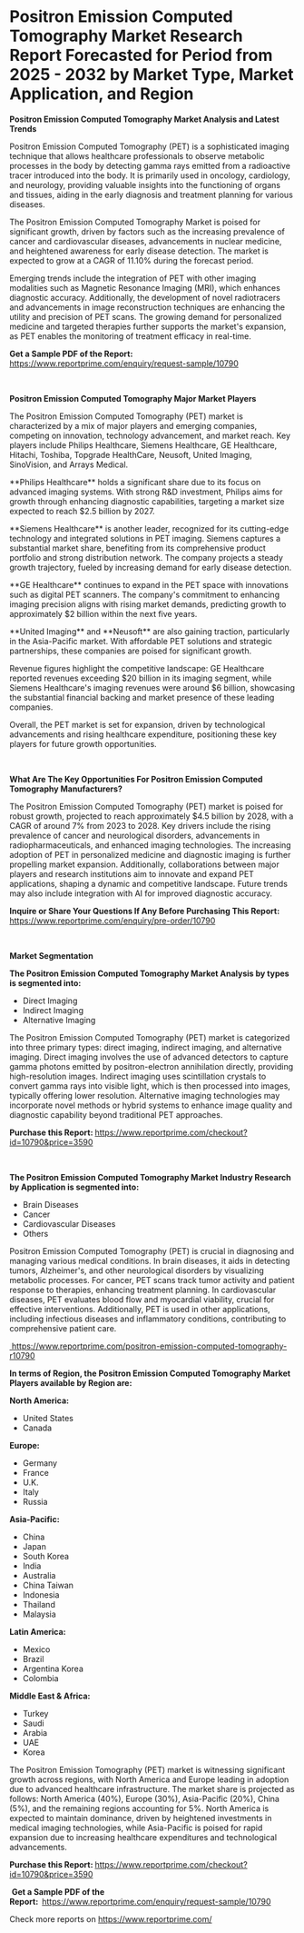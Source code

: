<p><h1>Positron Emission Computed Tomography Market Research Report Forecasted for Period from 2025 -  2032 by Market Type, Market Application, and Region</h1></p><p><strong>Positron Emission Computed Tomography Market Analysis and Latest Trends</strong></p>
<p><p>Positron Emission Computed Tomography (PET) is a sophisticated imaging technique that allows healthcare professionals to observe metabolic processes in the body by detecting gamma rays emitted from a radioactive tracer introduced into the body. It is primarily used in oncology, cardiology, and neurology, providing valuable insights into the functioning of organs and tissues, aiding in the early diagnosis and treatment planning for various diseases.</p><p>The Positron Emission Computed Tomography Market is poised for significant growth, driven by factors such as the increasing prevalence of cancer and cardiovascular diseases, advancements in nuclear medicine, and heightened awareness for early disease detection. The market is expected to grow at a CAGR of 11.10% during the forecast period. </p><p>Emerging trends include the integration of PET with other imaging modalities such as Magnetic Resonance Imaging (MRI), which enhances diagnostic accuracy. Additionally, the development of novel radiotracers and advancements in image reconstruction techniques are enhancing the utility and precision of PET scans. The growing demand for personalized medicine and targeted therapies further supports the market's expansion, as PET enables the monitoring of treatment efficacy in real-time.</p></p>
<p><strong>Get a Sample PDF of the Report:&nbsp;</strong> <a href="https://www.reportprime.com/enquiry/request-sample/10790?utm_campaign=2215&utm_medium=2&utm_source=Github&utm_content=ia&utm_term=20032025&utm_id=positron-emission-computed-tomography">https://www.reportprime.com/enquiry/request-sample/10790</a></p>
<p>&nbsp;</p>
<p><strong>Positron Emission Computed Tomography Major Market Players</strong></p>
<p><p>The Positron Emission Computed Tomography (PET) market is characterized by a mix of major players and emerging companies, competing on innovation, technology advancement, and market reach. Key players include Philips Healthcare, Siemens Healthcare, GE Healthcare, Hitachi, Toshiba, Topgrade HealthCare, Neusoft, United Imaging, SinoVision, and Arrays Medical.</p><p>**Philips Healthcare** holds a significant share due to its focus on advanced imaging systems. With strong R&D investment, Philips aims for growth through enhancing diagnostic capabilities, targeting a market size expected to reach $2.5 billion by 2027.</p><p>**Siemens Healthcare** is another leader, recognized for its cutting-edge technology and integrated solutions in PET imaging. Siemens captures a substantial market share, benefiting from its comprehensive product portfolio and strong distribution network. The company projects a steady growth trajectory, fueled by increasing demand for early disease detection.</p><p>**GE Healthcare** continues to expand in the PET space with innovations such as digital PET scanners. The company's commitment to enhancing imaging precision aligns with rising market demands, predicting growth to approximately $2 billion within the next five years.</p><p>**United Imaging** and **Neusoft** are also gaining traction, particularly in the Asia-Pacific market. With affordable PET solutions and strategic partnerships, these companies are poised for significant growth.</p><p>Revenue figures highlight the competitive landscape: GE Healthcare reported revenues exceeding $20 billion in its imaging segment, while Siemens Healthcare's imaging revenues were around $6 billion, showcasing the substantial financial backing and market presence of these leading companies.</p><p>Overall, the PET market is set for expansion, driven by technological advancements and rising healthcare expenditure, positioning these key players for future growth opportunities.</p></p>
<p>&nbsp;</p>
<p><strong>What Are The Key Opportunities For Positron Emission Computed Tomography Manufacturers?</strong></p>
<p><p>The Positron Emission Computed Tomography (PET) market is poised for robust growth, projected to reach approximately $4.5 billion by 2028, with a CAGR of around 7% from 2023 to 2028. Key drivers include the rising prevalence of cancer and neurological disorders, advancements in radiopharmaceuticals, and enhanced imaging technologies. The increasing adoption of PET in personalized medicine and diagnostic imaging is further propelling market expansion. Additionally, collaborations between major players and research institutions aim to innovate and expand PET applications, shaping a dynamic and competitive landscape. Future trends may also include integration with AI for improved diagnostic accuracy.</p></p>
<p><strong>Inquire or Share Your Questions If Any Before Purchasing This Report:</strong> <a href="https://www.reportprime.com/enquiry/pre-order/10790?utm_campaign=2215&utm_medium=2&utm_source=Github&utm_content=ia&utm_term=20032025&utm_id=positron-emission-computed-tomography">https://www.reportprime.com/enquiry/pre-order/10790</a></p>
<p>&nbsp;</p>
<p><strong>Market Segmentation</strong></p>
<p><strong>The Positron Emission Computed Tomography Market Analysis by types is segmented into:</strong></p>
<p><ul><li>Direct Imaging</li><li>Indirect Imaging</li><li>Alternative Imaging</li></ul></p>
<p><p>The Positron Emission Computed Tomography (PET) market is categorized into three primary types: direct imaging, indirect imaging, and alternative imaging. Direct imaging involves the use of advanced detectors to capture gamma photons emitted by positron-electron annihilation directly, providing high-resolution images. Indirect imaging uses scintillation crystals to convert gamma rays into visible light, which is then processed into images, typically offering lower resolution. Alternative imaging technologies may incorporate novel methods or hybrid systems to enhance image quality and diagnostic capability beyond traditional PET approaches.</p></p>
<p><strong>Purchase this Report:&nbsp;</strong><a href="https://www.reportprime.com/checkout?id=10790&price=3590&utm_campaign=2215&utm_medium=2&utm_source=Github&utm_content=ia&utm_term=20032025&utm_id=positron-emission-computed-tomography">https://www.reportprime.com/checkout?id=10790&price=3590</a></p>
<p>&nbsp;</p>
<p><strong>The Positron Emission Computed Tomography Market Industry Research by Application is segmented into:</strong></p>
<p><ul><li>Brain Diseases</li><li>Cancer</li><li>Cardiovascular Diseases</li><li>Others</li></ul></p>
<p><p>Positron Emission Computed Tomography (PET) is crucial in diagnosing and managing various medical conditions. In brain diseases, it aids in detecting tumors, Alzheimer's, and other neurological disorders by visualizing metabolic processes. For cancer, PET scans track tumor activity and patient response to therapies, enhancing treatment planning. In cardiovascular diseases, PET evaluates blood flow and myocardial viability, crucial for effective interventions. Additionally, PET is used in other applications, including infectious diseases and inflammatory conditions, contributing to comprehensive patient care.</p></p>
<p><a href="https://www.reportprime.com/positron-emission-computed-tomography-r10790?utm_campaign=2215&utm_medium=2&utm_source=Github&utm_content=ia&utm_term=20032025&utm_id=positron-emission-computed-tomography">&nbsp;https://www.reportprime.com/positron-emission-computed-tomography-r10790</a></p>
<p><strong>In terms of Region, the Positron Emission Computed Tomography Market Players available by Region are:</strong></p>
<p>
    <p> <strong> North America: </strong>
        <ul>
            <li>United States</li>
            <li>Canada</li>
        </ul>
        </p> 
    <p> <strong> Europe: </strong>
        <ul>
            <li>Germany</li>
            <li>France</li>
            <li>U.K.</li>
            <li>Italy</li>
            <li>Russia</li>
        </ul>
        </p> 
    <p> <strong> Asia-Pacific: </strong>
        <ul>
            <li>China</li>
            <li>Japan</li>
            <li>South Korea</li>
            <li>India</li>
            <li>Australia</li>
            <li>China Taiwan</li>
            <li>Indonesia</li>
            <li>Thailand</li>
            <li>Malaysia</li>
        </ul>
        </p> 
    <p> <strong> Latin America: </strong>
        <ul>
            <li>Mexico</li>
            <li>Brazil</li>
            <li>Argentina Korea</li>
            <li>Colombia</li>
        </ul>
        </p> 
    <p> <strong> Middle East & Africa: </strong>
        <ul>
            <li>Turkey</li>
            <li>Saudi</li>
            <li>Arabia</li>
            <li>UAE</li>
            <li>Korea</li>
        </ul>
    </p>
    </p>
<p><p>The Positron Emission Tomography (PET) market is witnessing significant growth across regions, with North America and Europe leading in adoption due to advanced healthcare infrastructure. The market share is projected as follows: North America (40%), Europe (30%), Asia-Pacific (20%), China (5%), and the remaining regions accounting for 5%. North America is expected to maintain dominance, driven by heightened investments in medical imaging technologies, while Asia-Pacific is poised for rapid expansion due to increasing healthcare expenditures and technological advancements.</p></p>
<p><strong>Purchase this Report: </strong><a href="https://www.reportprime.com/checkout?id=10790&price=3590&utm_campaign=2215&utm_medium=2&utm_source=Github&utm_content=ia&utm_term=20032025&utm_id=positron-emission-computed-tomography">https://www.reportprime.com/checkout?id=10790&price=3590</a></p>
<p>&nbsp;<strong>Get a Sample PDF of the Report:&nbsp;&nbsp;</strong><a href="https://www.reportprime.com/enquiry/request-sample/10790?utm_campaign=2215&utm_medium=2&utm_source=Github&utm_content=ia&utm_term=20032025&utm_id=positron-emission-computed-tomography">https://www.reportprime.com/enquiry/request-sample/10790</a></p>
<p><strong></strong></p>
<p>Check more reports on <a href="https://www.reportprime.com/?utm_campaign=2215&utm_medium=2&utm_source=Github&utm_content=ia&utm_term=20032025&utm_id=positron-emission-computed-tomography">https://www.reportprime.com/</a></p>
